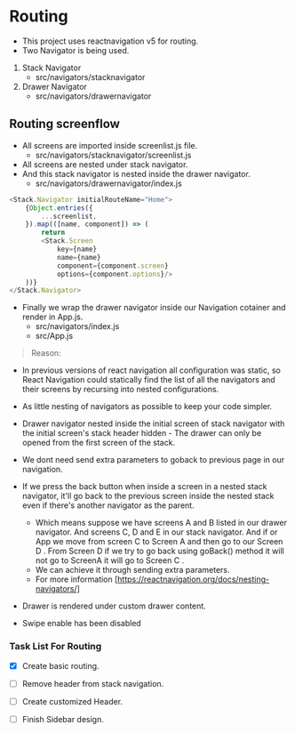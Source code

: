 # Routing
* This project uses reactnavigation v5 for routing.
* Two Navigator is being used.
1. Stack Navigator 
    - src/navigators/stacknavigator
2. Drawer Navigator
    - src/navigators/drawernavigator

## Routing screenflow
* All screens are imported inside screenlist.js file.
    - src/navigators/stacknavigator/screenlist.js
* All screens are nested under stack navigator.
* And this stack navigator is nested inside the drawer navigator.
    - src/navigators/drawernavigator/index.js
    
```javascript
<Stack.Navigator initialRouteName="Home">
    {Object.entries({
        ...screenlist,
    }).map(([name, component]) => (
        return 
        <Stack.Screen 
            key={name} 
            name={name} 
            component={component.screen} 
            options={component.options}/>
    ))}
</Stack.Navigator>
```
* Finally we wrap the drawer navigator inside our Navigation cotainer and render in App.js.
    - src/navigators/index.js
    - src/App.js

> Reason:

- In previous versions of react navigation all configuration was static, so React Navigation could statically find the list of all the navigators and their screens by recursing into nested configurations. 

- As little nesting of navigators as possible to keep your code simpler.

- Drawer navigator nested inside the initial screen of stack navigator with the initial screen's stack header hidden - The drawer can only be opened from the first screen of the stack.

- We dont need send extra parameters to goback to previous page in our navigation.

- If we press the back button when inside a screen in a nested stack navigator, it'll go back to the previous screen inside the nested stack even if there's another navigator as the parent. 
    - Which means suppose we have screens A and B listed in our drawer navigator. And screens C, D and E in our stack navigator. And if or App we move from screen C to Screen A and then go to our Screen D . From Screen D if we try to go back using goBack() method it will not go to ScreenA it will go to Screen C . 
    - We can achieve it through sending extra parameters.
    - For more information [https://reactnavigation.org/docs/nesting-navigators/]
- Drawer is rendered under custom drawer content. 
- Swipe enable has been disabled 

### Task List For Routing
- [X] Create basic routing.
- [ ] Remove header from stack navigation.
- [ ] Create customized Header. 
- [ ] Finish Sidebar design.



        
